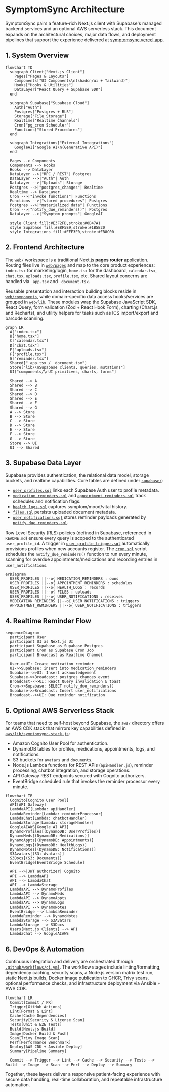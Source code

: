 # SymptomSync Architecture

SymptomSync pairs a feature-rich Next.js client with Supabase's managed backend services and an optional AWS serverless stack. This document expands on the architectural choices, major data flows, and deployment pipelines that support the experience delivered at [symptomsync.vercel.app](https://symptomsync.vercel.app).

## 1. System Overview

```mermaid
flowchart TD
  subgraph Client["Next.js Client"]
    Pages["Pages & Layouts"]
    Components["UI Components\n(shadcn/ui + Tailwind)"]
    Hooks["Hooks & Utilities"]
    DataLayer["React Query + Supabase SDK"]
  end

  subgraph Supabase["Supabase Cloud"]
    Auth["Auth"]
    Postgres["Postgres + RLS"]
    Storage["File Storage"]
    Realtime["Realtime Channels"]
    Cron["pg_cron Scheduler"]
    Functions["Stored Procedures"]
  end

  subgraph Integrations["External Integrations"]
    GoogleAI["Google AI\n(Generative API)"]
  end

  Pages --> Components
  Components --> Hooks
  Hooks --> DataLayer
  DataLayer -->|"RPC / REST"| Postgres
  DataLayer -->|"Auth"| Auth
  DataLayer -->|"Uploads"| Storage
  Postgres -->|"postgres_changes"| Realtime
  Realtime --> DataLayer
  Cron -->|"invoke functions"| Functions
  Functions -->|"stored procedures"| Postgres
  Postgres -->|"materialized data"| Functions
  Cron -->|"notify_due_reminders()"| Postgres
  DataLayer -->|"Symptom prompts"| GoogleAI

  style Client fill:#E3F2FD,stroke:#0D47A1
  style Supabase fill:#E8F5E9,stroke:#1B5E20
  style Integrations fill:#FFF3E0,stroke:#FB8C00
```

## 2. Frontend Architecture

The `web/` workspace is a traditional Next.js **pages router** application. Routing files live in [`web/pages`](web/pages) and map to the core product experiences: `index.tsx` for marketing/login, `home.tsx` for the dashboard, `calendar.tsx`, `chat.tsx`, `uploads.tsx`, `profile.tsx`, etc. Shared layout concerns are handled via `_app.tsx` and `_document.tsx`.

Reusable presentation and interaction building blocks reside in [`web/components`](web/components), while domain-specific data access hooks/services are grouped in [`web/lib`](web/lib). These modules wrap the Supabase JavaScript SDK, React Query, form validation (Zod + React Hook Form), charting (Chart.js and Recharts), and utility helpers for tasks such as ICS import/export and barcode scanning.

```mermaid
graph LR
  A["index.tsx"]
  B["home.tsx"]
  C["calendar.tsx"]
  D["chat.tsx"]
  E["uploads.tsx"]
  F["profile.tsx"]
  G["reminder.tsx"]
  Shared["_app.tsx / _document.tsx"]
  Store["lib/\nSupabase clients, queries, mutations"]
  UI["components/\nUI primitives, charts, forms"]

  Shared --> A
  Shared --> B
  Shared --> C
  Shared --> D
  Shared --> E
  Shared --> F
  Shared --> G
  A --> Store
  B --> Store
  C --> Store
  D --> Store
  E --> Store
  F --> Store
  G --> Store
  Store --> UI
  UI --> Shared
```

## 3. Supabase Data Layer

Supabase provides authentication, the relational data model, storage buckets, and realtime capabilities. Core tables are defined under [`supabase/`](supabase/):

- [`user_profiles.sql`](supabase/user_profiles.sql) links each Supabase Auth user to profile metadata.
- [`medication_reminders.sql`](supabase/medication_reminders.sql) and [`appointment_reminders.sql`](supabase/appointment_reminders.sql) track schedules and notification flags.
- [`health_logs.sql`](supabase/health_logs.sql) captures symptom/mood/vital history.
- [`files.sql`](supabase/files.sql) persists uploaded document metadata.
- [`user_notifications.sql`](supabase/user_notifications.sql) stores reminder payloads generated by [`notify_due_reminders.sql`](supabase/notify_due_reminders.sql).

Row Level Security (RLS) policies (defined in Supabase, referenced in `README.md`) ensure every query is scoped to the authenticated `user_profile_id`. A trigger in [`user_profile_trigger.sql`](supabase/user_profile_trigger.sql) automatically provisions profiles when new accounts register. The [`cron.sql`](supabase/cron.sql) script schedules the `notify_due_reminders()` function to run every minute, scanning for overdue appointments/medications and recording entries in `user_notifications`.

```mermaid
erDiagram
  USER_PROFILES ||--o{ MEDICATION_REMINDERS : owns
  USER_PROFILES ||--o{ APPOINTMENT_REMINDERS : schedules
  USER_PROFILES ||--o{ HEALTH_LOGS : records
  USER_PROFILES ||--o{ FILES : uploads
  USER_PROFILES ||--o{ USER_NOTIFICATIONS : receives
  MEDICATION_REMINDERS ||--o{ USER_NOTIFICATIONS : triggers
  APPOINTMENT_REMINDERS ||--o{ USER_NOTIFICATIONS : triggers
```

## 4. Realtime Reminder Flow

```mermaid
sequenceDiagram
  participant User
  participant UI as Next.js UI
  participant Supabase as Supabase Postgres
  participant Cron as Supabase Cron Job
  participant Broadcast as Realtime Channel

  User->>UI: Create medication reminder
  UI->>Supabase: insert into medication_reminders
  Supabase-->>UI: Insert acknowledgement
  Supabase->>Broadcast: postgres_changes event
  Broadcast-->>UI: React Query invalidation & toast
  Cron->>Supabase: SELECT notify_due_reminders()
  Supabase->>Broadcast: Insert user_notifications
  Broadcast-->>UI: Due reminder notification
```

## 5. Optional AWS Serverless Stack

For teams that need to self-host beyond Supabase, the `aws/` directory offers an AWS CDK stack that mirrors key capabilities defined in [`aws/lib/symptomsync-stack.js`](aws/lib/symptomsync-stack.js):

- Amazon Cognito User Pool for authentication.
- DynamoDB tables for profiles, medications, appointments, logs, and notifications.
- S3 buckets for `avatars` and `documents`.
- Node.js Lambda functions for REST APIs (`apiHandler.js`), reminder processing, chatbot integration, and storage operations.
- API Gateway REST endpoints secured with Cognito authorizers.
- EventBridge scheduled rule that invokes the reminder processor every minute.

```mermaid
flowchart TB
  Cognito[Cognito User Pool]
  API[API Gateway]
  LambdaAPI[Lambda: apiHandler]
  LambdaReminder[Lambda: reminderProcessor]
  LambdaChat[Lambda: chatbotHandler]
  LambdaStorage[Lambda: storageHandler]
  GoogleAIAWS[Google AI API]
  DynamoProfiles[(DynamoDB: UserProfiles)]
  DynamoMeds[(DynamoDB: Medications)]
  DynamoAppts[(DynamoDB: Appointments)]
  DynamoLogs[(DynamoDB: HealthLogs)]
  DynamoNotes[(DynamoDB: Notifications)]
  S3Avatars[(S3: Avatars)]
  S3Docs[(S3: Documents)]
  EventBridge[EventBridge Schedule]

  API -->|JWT authorizer| Cognito
  API --> LambdaAPI
  API --> LambdaChat
  API --> LambdaStorage
  LambdaAPI --> DynamoProfiles
  LambdaAPI --> DynamoMeds
  LambdaAPI --> DynamoAppts
  LambdaAPI --> DynamoLogs
  LambdaAPI --> DynamoNotes
  EventBridge --> LambdaReminder
  LambdaReminder --> DynamoNotes
  LambdaStorage --> S3Avatars
  LambdaStorage --> S3Docs
  Users[Next.js Clients] --> API
  LambdaChat --> GoogleAIAWS
```

## 6. DevOps & Automation

Continuous integration and delivery are orchestrated through [`.github/workflows/ci.yml`](.github/workflows/ci.yml). The workflow stages include linting/formatting, dependency caching, security scans, a Node.js version matrix test run, static Next.js builds, Docker image publication to GHCR, Trivy scans, optional performance checks, and infrastructure deployment via Ansible + AWS CDK.

```mermaid
flowchart LR
  Commit[Commit / PR]
  Trigger[GitHub Actions]
  Lint[Format & Lint]
  Cache[Cache Dependencies]
  Security[Security & License Scan]
  Tests[Unit & E2E Tests]
  Build[Next.js Build]
  Image[Docker Build & Push]
  Scan[Trivy Image Scan]
  Perf[Performance Benchmark]
  Deploy[AWS CDK + Ansible Deploy]
  Summary[Pipeline Summary]

  Commit --> Trigger --> Lint --> Cache --> Security --> Tests --> Build --> Image --> Scan --> Perf --> Deploy --> Summary
```

Together, these layers deliver a responsive patient-facing experience with secure data handling, real-time collaboration, and repeatable infrastructure automation.
